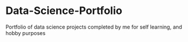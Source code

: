# Data-Science-Portfolio
Portfolio of data science projects completed by me for self learning, and hobby purposes

